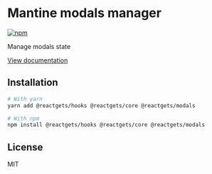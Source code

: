 # Mantine modals manager

[![npm](https://img.shields.io/npm/dm/@reactgets/modals)](https://www.npmjs.com/package/@reactgets/modals)

Manage modals state

[View documentation](https://mantine.dev/)

## Installation

```bash
# With yarn
yarn add @reactgets/hooks @reactgets/core @reactgets/modals

# With npm
npm install @reactgets/hooks @reactgets/core @reactgets/modals
```

## License

MIT
